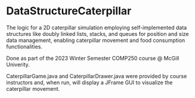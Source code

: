 # DataStructureCaterpillar

The logic for a 2D caterpillar simulation employing self-implemented data structures like doubly linked lists, stacks, and queues for position and size data management, enabling caterpillar movement and food consumption functionalities.

Done as part of the 2023 Winter Semester COMP250 course @ McGill Univerity.

CaterpillarGame.java and CaterpillarDrawer.java were provided by course instructors and, when run, will display a JFrame GUI to visualize the caterpillar movement.

